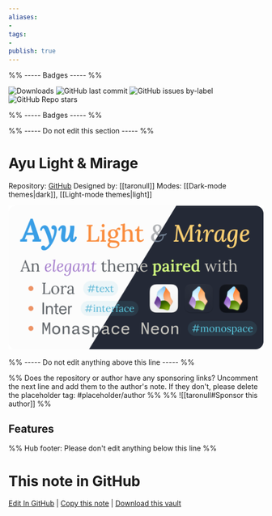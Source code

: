 ```yaml
---
aliases:
- 
tags: 
- 
publish: true
---
```


%% ----- Badges ----- %%

![Downloads](https://img.shields.io/badge/downloads-3249-573E7A?style=for-the-badge&logo=)
![GitHub last commit](https://img.shields.io/github/last-commit/taronull/ayu-obsidian?color=573E7A&label=last%20update&logo=github&style=for-the-badge)
![GitHub issues by-label](https://img.shields.io/github/issues/taronull/ayu-obsidian/help%20wanted?color=573E7A&logo=github&style=for-the-badge) 
![GitHub Repo stars](https://img.shields.io/github/stars/taronull/ayu-obsidian?color=573E7A&logo=github&style=for-the-badge)

%% ----- Badges ----- %%

%% ----- Do not edit this section ----- %%

# Ayu Light & Mirage

Repository: [GitHub](https://github.com/taronull/ayu-obsidian)
Designed by: [[taronull]]
Modes: [[Dark-mode themes|dark]], [[Light-mode themes|light]]



![screenshot](https://github.com/taronull/ayu-obsidian/raw/HEAD/cover.png)

%% ----- Do not edit anything above this line ----- %% 

%% Does the repository or author have any sponsoring links? Uncomment the next line and add them to the author's note. If they don't, please delete the placeholder tag: #placeholder/author %%
%% ![[taronull#Sponsor this author]] %%


## Features



%% Hub footer: Please don't edit anything below this line %%

# This note in GitHub

<span class="git-footer">[Edit In GitHub](https://github.dev/obsidian-community/obsidian-hub/blob/main/02%20-%20Community%20Expansions/02.05%20All%20Community%20Expansions/Themes/Ayu%20Light%20%26%20Mirage.md "git-hub-edit-note") | [Copy this note](https://raw.githubusercontent.com/obsidian-community/obsidian-hub/main/02%20-%20Community%20Expansions/02.05%20All%20Community%20Expansions/Themes/Ayu%20Light%20%26%20Mirage.md "git-hub-copy-note") | [Download this vault](https://github.com/obsidian-community/obsidian-hub/archive/refs/heads/main.zip "git-hub-download-vault") </span>
